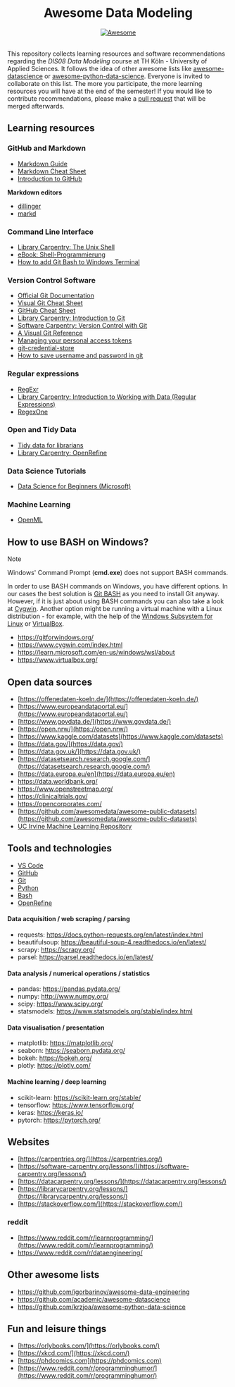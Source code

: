 <h1 align="center">
    Awesome Data Modeling 
</h1>
<div align="center"><a href="https://github.com/sindresorhus/awesome">
<img src="https://cdn.rawgit.com/sindresorhus/awesome/d7305f38d29fed78fa85652e3a63e154dd8e8829/media/badge.svg" alt="Awesome" border="0">
</a>
</div>
</br>

This repository collects learning resources and software recommendations regarding the _DIS08 Data Modeling_ course at TH Köln - University of Applied Sciences. It follows the idea of other awesome lists like [awesome-datascience](https://github.com/academic/awesome-datascience) or [awesome-python-data-science](https://github.com/krzjoa/awesome-python-data-science). Everyone is invited to collaborate on this list. The more you participate, the more learning resources you will have at the end of the semester! If you would like to contribute recommendations, please make a [pull request](https://docs.github.com/en/pull-requests/collaborating-with-pull-requests/proposing-changes-to-your-work-with-pull-requests/about-pull-requests) that will be merged afterwards.

## Learning resources

### GitHub and Markdown
- [Markdown Guide](https://www.markdownguide.org/)
- [Markdown Cheat Sheet](https://www.markdownguide.org/cheat-sheet/)
- [Introduction to GitHub](https://docs.github.com/en/get-started)

**Markdown editors**
- [dillinger](https://dillinger.io/)
- [markd](https://markd.it/)

### Command Line Interface 
- [Library Carpentry: The Unix Shell](https://librarycarpentry.org/lc-shell/) 
- [eBook: Shell-Programmierung](https://openbook.rheinwerk-verlag.de/shell_programmierung/)
- [How to add Git Bash to Windows Terminal](https://neutrondev.com/add-git-bash-windows-terminal/)

### Version Control Software
- [Official Git Documentation](https://git-scm.com/doc)
- [Visual Git Cheat Sheet](https://ndpsoftware.com/git-cheatsheet.html)
- [GitHub Cheat Sheet](https://training.github.com/downloads/github-git-cheat-sheet.pdf)
- [Library Carpentry: Introduction to Git](https://librarycarpentry.org/lc-git/)
- [Software Carpentry: Version Control with Git ](https://swcarpentry.github.io/git-novice/) 
- [A Visual Git Reference](https://marklodato.github.io/visual-git-guide/index-en.html)
- [Managing your personal access tokens](https://docs.github.com/en/authentication/keeping-your-account-and-data-secure/managing-your-personal-access-tokens)
- [git-credential-store](https://git-scm.com/docs/git-credential-store)
- [How to save username and password in git](https://gist.github.com/ankitsejwal/559a734b6e2000eef86dc10ceb767b12#file-save-github-credentials-md)

### Regular expressions
- [RegExr](https://regexr.com/)
- [Library Carpentry: Introduction to Working with Data (Regular Expressions)](https://librarycarpentry.org/lc-data-intro/)  
- [RegexOne](https://regexone.com/) 

### Open and Tidy Data 

- [Tidy data for librarians](https://librarycarpentry.org/lc-spreadsheets/)
- [Library Carpentry: OpenRefine](https://librarycarpentry.org/lc-open-refine/)

### Data Science Tutorials 
- [Data Science for Beginners (Microsoft)](https://github.com/microsoft/Data-Science-For-Beginners)

### Machine Learning 
- [OpenML](https://www.openml.org/)

## How to use BASH on Windows?

> [!NOTE]
> Windows' Command Prompt (**cmd.exe**) does not support BASH commands.

In order to use BASH commands on Windows, you have different options. In our cases the best solution is [Git BASH](https://gitforwindows.org/) as you need to install Git anyway. However, if it is just about using BASH commands you can also take a look at [Cygwin](https://www.cygwin.com/index.html). Another option might be running a virtual machine with a Linux distribution - for example, with the help of the [Windows Subsystem for Linux](https://learn.microsoft.com/en-us/windows/wsl/about) or [VirtualBox](https://www.virtualbox.org/).

- https://gitforwindows.org/
- https://www.cygwin.com/index.html
- https://learn.microsoft.com/en-us/windows/wsl/about
- https://www.virtualbox.org/

## Open data sources
- [https://offenedaten-koeln.de/](https://offenedaten-koeln.de/)
- [https://www.europeandataportal.eu/](https://www.europeandataportal.eu/) 
- [https://www.govdata.de/](https://www.govdata.de/) 
- [https://open.nrw/](https://open.nrw/) 
- [https://www.kaggle.com/datasets](https://www.kaggle.com/datasets) 
- [https://data.gov/](https://data.gov/)   
- [https://data.gov.uk/](https://data.gov.uk/)
- [https://datasetsearch.research.google.com/](https://datasetsearch.research.google.com/) 
- [https://data.europa.eu/en](https://data.europa.eu/en)
- https://data.worldbank.org/
- https://www.openstreetmap.org/
- https://clinicaltrials.gov/
- https://opencorporates.com/
- [https://github.com/awesomedata/awesome-public-datasets](https://github.com/awesomedata/awesome-public-datasets)
- [UC Irvine Machine Learning Repository](https://archive.ics.uci.edu/)

## Tools and technologies
- [VS Code](https://code.visualstudio.com/) 
- [GitHub](https://github.com/)
- [Git](https://git-scm.com/)
- [Python](https://www.python.org/)
- [Bash](https://www.gnu.org/software/bash/) 
- [OpenRefine](https://openrefine.org/) 


#### Data acquisition / web scraping / parsing
- requests: https://docs.python-requests.org/en/latest/index.html
- beautifulsoup: https://beautiful-soup-4.readthedocs.io/en/latest/
- scrapy: https://scrapy.org/
- parsel: https://parsel.readthedocs.io/en/latest/

#### Data analysis / numerical operations / statistics
- pandas: https://pandas.pydata.org/
- numpy: http://www.numpy.org/
- scipy: https://www.scipy.org/
- statsmodels: https://www.statsmodels.org/stable/index.html

#### Data visualisation / presentation
- matplotlib: https://matplotlib.org/
- seaborn: https://seaborn.pydata.org/
- bokeh: https://bokeh.org/
- plotly: https://plotly.com/

#### Machine learning / deep learning
- scikit-learn: https://scikit-learn.org/stable/
- tensorflow: https://www.tensorflow.org/
- keras: https://keras.io/
- pytorch: https://pytorch.org/

## Websites
- [https://carpentries.org/](https://carpentries.org/)
- [https://software-carpentry.org/lessons/](https://software-carpentry.org/lessons/)
- [https://datacarpentry.org/lessons/](https://datacarpentry.org/lessons/)
- [https://librarycarpentry.org/lessons/](https://librarycarpentry.org/lessons/)
- [https://stackoverflow.com/](https://stackoverflow.com/)

 ### reddit
- [https://www.reddit.com/r/learnprogramming/](https://www.reddit.com/r/learnprogramming/)
- https://www.reddit.com/r/dataengineering/

## Other awesome lists
- https://github.com/igorbarinov/awesome-data-engineering
- https://github.com/academic/awesome-datascience
- https://github.com/krzjoa/awesome-python-data-science

## Fun and leisure things

- [https://orlybooks.com/](https://orlybooks.com/)
- [https://xkcd.com/](https://xkcd.com/)
- [https://phdcomics.com](https://phdcomics.com)
- [https://www.reddit.com/r/programminghumor/](https://www.reddit.com/r/programminghumor/) 
